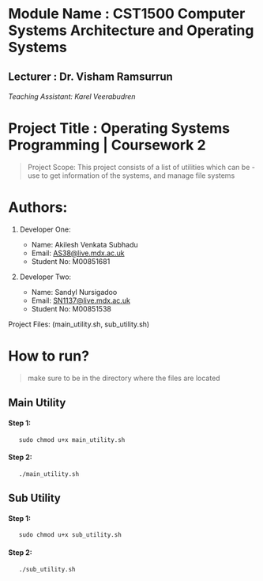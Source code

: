 # Module Name : CST1500 Computer Systems Architecture and Operating Systems
## Lecturer : Dr. Visham Ramsurrun
###### Teaching Assistant: Karel Veerabudren

# Project Title : Operating Systems Programming | Coursework 2

> Project Scope:
> This project consists of a list of utilities which can be - use to get information of the systems, and manage file systems

# Authors:
1. Developer One:
    - Name: Akilesh Venkata Subhadu
    - Email: AS38@live.mdx.ac.uk
    - Student No: M00851681

2. Developer Two:
    - Name: Sandyl Nursigadoo
    - Email: SN1137@live.mdx.ac.uk
    - Student No: M00851538

Project Files: (main_utility.sh, sub_utility.sh)

# How to run?
> make sure to be in the directory where the files are located

## Main Utility
#### Step 1: 
       sudo chmod u+x main_utility.sh
#### Step 2: 
       ./main_utility.sh

## Sub Utility
#### Step 1: 
       sudo chmod u+x sub_utility.sh
#### Step 2: 
       ./sub_utility.sh
